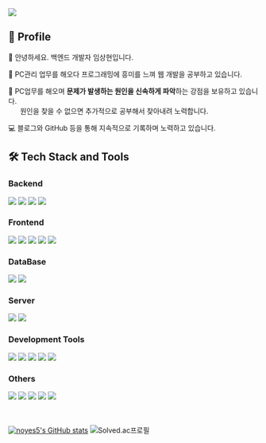 <img src="https://capsule-render.vercel.app/api?type=waving&color=auto&height=300&section=header&text=Sanghyun.Im&fontSize=90&animation=fadeIn&fontAlignY=38&descAlignY=51&descAlign=62"  /> 

## 🚀 Profile
👋 안녕하세요. 백엔드 개발자 임상현입니다.

👀 PC관리 업무를 해오다 프로그래밍에 흥미를 느껴 웹 개발을 공부하고 있습니다.

💪 PC업무를 해오며 <strong>문제가 발생하는 원인을 신속하게 파악</strong>하는 강점을 보유하고 있습니다.
<br>&nbsp;&nbsp;&nbsp;&nbsp;&nbsp;&nbsp;원인을 찾을 수 없으면 추가적으로 공부해서 찾아내려 노력합니다.

💻 블로그와 GitHub 등을 통해 지속적으로 기록하며 노력하고 있습니다.

## 🛠 Tech Stack and Tools

 ### Backend
 <div>
  <img src="https://img.shields.io/badge/Spring-6DB33F?style=for-the-badge&logo=Spring&logoColor=white">
  <img src="https://img.shields.io/badge/Spring Boot-6DB33F?style=for-the-badge&logo=spring boot&logoColor=white">
  <img src="https://img.shields.io/badge/Java-007396?style=for-the-badge&logo=c%2B%2B&logoColor=white">
  <img src="https://img.shields.io/badge/Docker-2496ED?style=for-the-badge&logo=Docker&logoColor=white">
</div>

### Frontend
<div>
 <img src="https://img.shields.io/badge/html5-E34F26?style=for-the-badge&logo=html5&logoColor=white"> 
 <img src="https://img.shields.io/badge/css-1572B6?style=for-the-badge&logo=css3&logoColor=white"> 
 <img src="https://img.shields.io/badge/javascript-F7DF1E?style=for-the-badge&logo=javascript&logoColor=black"> 
 <img src="https://img.shields.io/badge/bootstrap-7952B3?style=for-the-badge&logo=bootstrap&logoColor=white">
 <img src="https://img.shields.io/badge/jQuery-0769AD?style=for-the-badge&logo=jQuery&logoColor=white"/> 
</div>

### DataBase
<div>
 <img src="https://img.shields.io/badge/mysql-4479A1?style=for-the-badge&logo=mysql&logoColor=white">
 <img src="https://img.shields.io/badge/oracle-F80000?style=for-the-badge&logo=oracle&logoColor=white"> 
</div>

### Server
<div>
 <img src="https://img.shields.io/badge/apache tomcat-F8DC75?style=for-the-badge&logo=apachetomcat&logoColor=black">
 <img src="https://img.shields.io/badge/Amazon AWS-232F3E?style=for-the-badge&logo=amazon aws&logoColor=white"> 
</div>

### Development Tools
<div>
 <img src="https://img.shields.io/badge/IntelliJ-2496ED?style=for-the-badge&logo=IntelliJ%20IDEA&logoColor=white">
 <img src="https://img.shields.io/badge/STS-6DB33F?style=for-the-badge&logo=spring&logoColor=white">
 <img src="https://img.shields.io/badge/VSCode-007ACC?style=for-the-badge&logo=visualstudiocode&logoColor=white">
 <img src="https://img.shields.io/badge/sourcetree-0052CC?style=for-the-badge&logo=sourcetree&logoColor=white">
 <img src="https://img.shields.io/badge/Postman-FF6C37?style=for-the-badge&logo=postman&logoColor=white">
</div>

### Others
<div>
 <img src="https://img.shields.io/badge/Git-F05032?style=for-the-badge&logo=c%2B%2B&logoColor=white"/>
 <img src="https://img.shields.io/badge/github-181717?style=for-the-badge&logo=github&logoColor=white">
 <img src="https://img.shields.io/badge/gradle-02303A?style=for-the-badge&logo=gradle&logoColor=white">
 <img src="https://img.shields.io/badge/maven-C71A36?style=for-the-badge&logo=apachemaven&logoColor=white">
 <img src="https://img.shields.io/badge/Microsoft Excel-217346?style=for-the-badge&logo=c%2B%2B&logoColor=white"/>
</div>

<br>
<br>


[![noyes5's GitHub stats](https://github-readme-stats.vercel.app/api?username=noyes5)](https://github.com/noyes5/github-readme-stats)  ![Solved.ac프로필](http://mazassumnida.wtf/api/v2/generate_badge?boj=noyes5)

</div>
